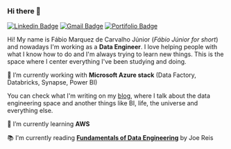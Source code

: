 ### Hi there 👋

[![Linkedin Badge](https://img.shields.io/badge/-LinkedIn-blue?style=flat-square&logo=Linkedin&logoColor=white&link=https://www.linkedin.com/in/)](https://www.linkedin.com/in/)
[![Gmail Badge](https://img.shields.io/badge/-Gmail-red?style=flat-square&logo=Gmail&logoColor=white&link=fabiomarquezc@gmail.com)](fabiomarquezc@gmail.com)
[![Portifolio Badge](https://img.shields.io/badge/-Portfolio-green?style=flat-square&logo=Portfolio&logoColor=white&link=https://fabiomarquez.github.io/)](https://fabiomarquez.github.io/)

Hi! My name is Fábio Marquez de Carvalho Júnior (_Fábio Júnior for short_) and nowadays I'm working as a **Data Engineer**. I love helping people with what I know how to do and I'm always trying to learn new things. This is the space where I center everything I've been studying and doing.   


🔭 I’m currently working with **Microsoft Azure stack** (Data Factory, Databricks, Synapse, Power BI)  


You can check what I'm writing on my [blog](), where I talk about the data engineering space and another things like BI, life, the universe and everything else.  


🌱 I’m currently learning **AWS**  

📚 I'm currently reading [**Fundamentals of Data Engineering**](https://www.amazon.com/Fundamentals-Data-Engineering-Robust-Systems/dp/1098108302) by Joe Reis  

